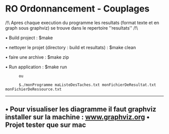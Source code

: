 RO Ordonnancement - Couplages
=============================
/!\ Apres chaque execution du programme les resultats (format texte et en graph sous graphviz) se trouve dans le repertoire ''resultats'' /!\

• Build project :
          $make

• nettoyer le projet (directory : build et resultats) :
          $make clean
          
• faire une archive :
          $make zip

• Run application :
          $make run
          
          ou
          
          $./monProgramme maListeDesTaches.txt monFichierDeResultat.txt monFichierDeRessource.txt 

----------------------------------------------------------------------------------------------
• Pour visualiser les diagramme il faut graphviz installer sur la machine : www.graphviz.org
• Projet tester que sur mac
----------------------------------------------------------------------------------------------
